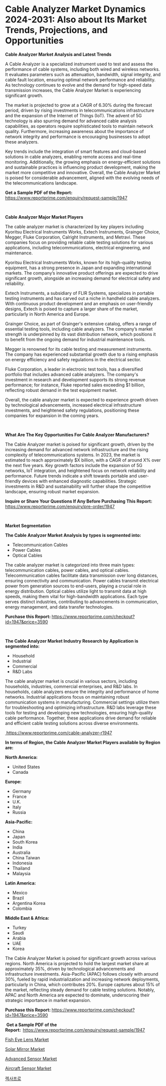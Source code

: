 <p><h1>Cable Analyzer Market Dynamics 2024-2031: Also about Its Market Trends, Projections, and Opportunities</h1></p><p><strong>Cable Analyzer Market Analysis and Latest Trends</strong></p>
<p><p>A Cable Analyzer is a specialized instrument used to test and assess the performance of cable systems, including both wired and wireless networks. It evaluates parameters such as attenuation, bandwidth, signal integrity, and cable fault location, ensuring optimal network performance and reliability. As technology continues to evolve and the demand for high-speed data transmission increases, the Cable Analyzer Market is experiencing significant growth.</p><p>The market is projected to grow at a CAGR of 6.30% during the forecast period, driven by rising investments in telecommunications infrastructure and the expansion of the Internet of Things (IoT). The advent of 5G technology is also spurring demand for advanced cable analysis capabilities, as operators require sophisticated tools to maintain network quality. Furthermore, increasing awareness about the importance of network integrity and performance is encouraging businesses to adopt these analyzers.</p><p>Key trends include the integration of smart features and cloud-based solutions in cable analyzers, enabling remote access and real-time monitoring. Additionally, the growing emphasis on energy-efficient solutions and sustainable practices is influencing product development, making the market more competitive and innovative. Overall, the Cable Analyzer Market is poised for considerable advancement, aligned with the evolving needs of the telecommunications landscape.</p></p>
<p><strong>Get a Sample PDF of the Report:&nbsp;</strong> <a href="https://www.reportprime.com/enquiry/request-sample/1947">https://www.reportprime.com/enquiry/request-sample/1947</a></p>
<p>&nbsp;</p>
<p><strong>Cable Analyzer Major Market Players</strong></p>
<p><p>The cable analyzer market is characterized by key players including Kyoritsu Electrical Instruments Works, Extech Instruments, Grainger Choice, Megger, Fluke Corporation, Calright Instruments, and Metravi. These companies focus on providing reliable cable testing solutions for various applications, including telecommunications, electrical engineering, and maintenance.</p><p>Kyoritsu Electrical Instruments Works, known for its high-quality testing equipment, has a strong presence in Japan and expanding international markets. The company’s innovative product offerings are expected to drive significant growth, alongside an increasing demand for electrical safety and reliability.</p><p>Extech Instruments, a subsidiary of FLIR Systems, specializes in portable testing instruments and has carved out a niche in handheld cable analyzers. With continuous product development and an emphasis on user-friendly designs, Extech is poised to capture a larger share of the market, particularly in North America and Europe.</p><p>Grainger Choice, as part of Grainger's extensive catalog, offers a range of essential testing tools, including cable analyzers. The company’s market strength is underpinned by its vast distribution network, which positions it to benefit from the ongoing demand for industrial maintenance tools.</p><p>Megger is renowned for its cable testing and measurement instruments. The company has experienced substantial growth due to a rising emphasis on energy efficiency and safety regulations in the electrical sector.</p><p>Fluke Corporation, a leader in electronic test tools, has a diversified portfolio that includes advanced cable analyzers. The company's investment in research and development supports its strong revenue performance; for instance, Fluke reported sales exceeding $1 billion, reflecting robust demand in the test equipment market.</p><p>Overall, the cable analyzer market is expected to experience growth driven by technological advancements, increased electrical infrastructure investments, and heightened safety regulations, positioning these companies for expansion in the coming years.</p></p>
<p>&nbsp;</p>
<p><strong>What Are The Key Opportunities For Cable Analyzer Manufacturers?</strong></p>
<p><p>The Cable Analyzer market is poised for significant growth, driven by the increasing demand for advanced network infrastructure and the rising complexity of telecommunications systems. In 2023, the market is estimated to reach approximately $X billion, with a CAGR of around X% over the next five years. Key growth factors include the expansion of 5G networks, IoT integration, and heightened focus on network reliability and performance. Future trends indicate a shift towards portable and user-friendly devices with enhanced diagnostic capabilities. Strategic investments in R&D and sustainability will further shape the competitive landscape, ensuring robust market expansion.</p></p>
<p><strong>Inquire or Share Your Questions If Any Before Purchasing This Report:</strong> <a href="https://www.reportprime.com/enquiry/pre-order/1947">https://www.reportprime.com/enquiry/pre-order/1947</a></p>
<p>&nbsp;</p>
<p><strong>Market Segmentation</strong></p>
<p><strong>The Cable Analyzer Market Analysis by types is segmented into:</strong></p>
<p><ul><li>Telecommunication Cables</li><li>Power Cables</li><li>Optical Cables</li></ul></p>
<p><p>The cable analyzer market is categorized into three main types: telecommunication cables, power cables, and optical cables. Telecommunication cables facilitate data transmission over long distances, ensuring connectivity and communication. Power cables transmit electrical power from generation sources to end-users, playing a crucial role in energy distribution. Optical cables utilize light to transmit data at high speeds, making them vital for high-bandwidth applications. Each type serves distinct industries, contributing to advancements in communication, energy management, and data transfer technologies.</p></p>
<p><strong>Purchase this Report:&nbsp;</strong><a href="https://www.reportprime.com/checkout?id=1947&price=3590">https://www.reportprime.com/checkout?id=1947&price=3590</a></p>
<p>&nbsp;</p>
<p><strong>The Cable Analyzer Market Industry Research by Application is segmented into:</strong></p>
<p><ul><li>Household</li><li>Industrial</li><li>Commercial</li><li>R&D Labs</li></ul></p>
<p><p>The cable analyzer market is crucial in various sectors, including households, industries, commercial enterprises, and R&D labs. In households, cable analyzers ensure the integrity and performance of home networks. Industrial applications focus on maintaining robust communication systems in manufacturing. Commercial settings utilize them for troubleshooting and optimizing infrastructure. R&D labs leverage these tools for testing and developing new technologies, ensuring high-quality cable performance. Together, these applications drive demand for reliable and efficient cable testing solutions across diverse environments.</p></p>
<p><a href="https://www.reportprime.com/cable-analyzer-r1947">&nbsp;https://www.reportprime.com/cable-analyzer-r1947</a></p>
<p><strong>In terms of Region, the Cable Analyzer Market Players available by Region are:</strong></p>
<p>
    <p> <strong> North America: </strong>
        <ul>
            <li>United States</li>
            <li>Canada</li>
        </ul>
        </p> 
    <p> <strong> Europe: </strong>
        <ul>
            <li>Germany</li>
            <li>France</li>
            <li>U.K.</li>
            <li>Italy</li>
            <li>Russia</li>
        </ul>
        </p> 
    <p> <strong> Asia-Pacific: </strong>
        <ul>
            <li>China</li>
            <li>Japan</li>
            <li>South Korea</li>
            <li>India</li>
            <li>Australia</li>
            <li>China Taiwan</li>
            <li>Indonesia</li>
            <li>Thailand</li>
            <li>Malaysia</li>
        </ul>
        </p> 
    <p> <strong> Latin America: </strong>
        <ul>
            <li>Mexico</li>
            <li>Brazil</li>
            <li>Argentina Korea</li>
            <li>Colombia</li>
        </ul>
        </p> 
    <p> <strong> Middle East & Africa: </strong>
        <ul>
            <li>Turkey</li>
            <li>Saudi</li>
            <li>Arabia</li>
            <li>UAE</li>
            <li>Korea</li>
        </ul>
    </p>
    </p>
<p><p>The Cable Analyzer Market is poised for significant growth across various regions. North America is projected to hold the largest market share at approximately 35%, driven by technological advancements and infrastructure investments. Asia-Pacific (APAC) follows closely with around 30%, fueled by rapid industrialization and increasing network deployments, particularly in China, which contributes 20%. Europe captures about 15% of the market, reflecting steady demand for cable testing solutions. Notably, APAC and North America are expected to dominate, underscoring their strategic importance in market expansion.</p></p>
<p><strong>Purchase this Report: </strong><a href="https://www.reportprime.com/checkout?id=1947&price=3590">https://www.reportprime.com/checkout?id=1947&price=3590</a></p>
<p>&nbsp;<strong>Get a Sample PDF of the Report:&nbsp;&nbsp;</strong><a href="https://www.reportprime.com/enquiry/request-sample/1947">https://www.reportprime.com/enquiry/request-sample/1947</a></p>
<p><strong></strong></p>
<p><p><a href="https://www.linkedin.com/pulse/fish-eye-lens-market-size-share-competitive-landscape-trend-analysis-m8tmf?trackingId=5PGLnA2XR%2Bex%2B7Z6Rq6NpA%3D%3D">Fish Eye Lens Market</a></p><p><a href="https://www.linkedin.com/pulse/how-regions-adapting-solar-mirror-market-global-trends-overview-xksff?trackingId=jJyXLYe0TBu3l0B21c6hVA%3D%3D">Solar Mirror Market</a></p><p><a href="https://github.com/pizolina/Market-Research-Report-List-6/blob/main/advanced-sensor-market.md">Advanced Sensor Market</a></p><p><a href="https://github.com/tamvrosiya/Market-Research-Report-List-5/blob/main/aircraft-sensor-market.md">Aircraft Sensor Market</a></p><p><a href="https://medium.com/@coremtymerich56566/%EB%A0%89%EC%82%AC%ED%94%84%EB%9D%BC-%EC%8B%9C%EC%9E%A5%EC%9D%98-%EC%8B%A0%ED%9D%A5-%ED%8A%B8%EB%A0%8C%EB%93%9C-%EB%B0%8F-2024%EB%85%84%EB%B6%80%ED%84%B0-2031%EB%85%84%EA%B9%8C%EC%A7%80%EC%9D%98-%EB%AF%B8%EB%9E%98-%EC%A0%84%EB%A7%9D-a7a9fccec626">렉사프로</a></p></p>